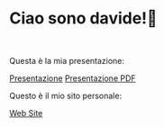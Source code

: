 <h1>Ciao sono davide!👋</h1> <br>
<p>Questa è la mia presentazione:</p>
<a href="https://www.canva.com/design/DAF5Cm675vE/SUN4u083BqkSNaCebN9-WA/view?utm_content=DAF5Cm675vE&utm_campaign=share_your_design&utm_medium=link&utm_source=shareyourdesignpanel">Presentazione</a> <a href="https://drive.google.com/file/d/13UAKcX2hM5H9DdGfwlEgYZ5IV6qLTe1b/view?usp=drive_link">Presentazione PDF</a>
<p>Questo è il mio sito personale:</p>
<a href="https://davidepoletto.github.io/Sito-personale/">Web Site</a>




